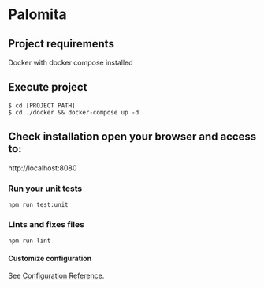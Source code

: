 # Palomita

## Project requirements
Docker with docker compose installed

## Execute project
```
$ cd [PROJECT PATH]
$ cd ./docker && docker-compose up -d
```

## Check installation open your browser and access to:
http://localhost:8080

### Run your unit tests
```
npm run test:unit
```

### Lints and fixes files
```
npm run lint
```

#### Customize configuration
See [Configuration Reference](https://cli.vuejs.org/config/).
